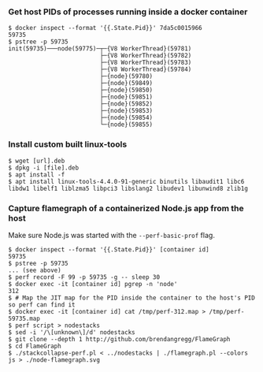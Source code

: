 ### Get host PIDs of processes running inside a docker container

```shell
$ docker inspect --format '{{.State.Pid}}' 7da5c0015966
59735
$ pstree -p 59735
init(59735)───node(59775)─┬─{V8 WorkerThread}(59781)
                          ├─{V8 WorkerThread}(59782)
                          ├─{V8 WorkerThread}(59783)
                          ├─{V8 WorkerThread}(59784)
                          ├─{node}(59780)
                          ├─{node}(59849)
                          ├─{node}(59850)
                          ├─{node}(59851)
                          ├─{node}(59852)
                          ├─{node}(59853)
                          ├─{node}(59854)
                          └─{node}(59855)
```

### Install custom built linux-tools

```
$ wget [url].deb
$ dpkg -i [file].deb
$ apt install -f
$ apt install linux-tools-4.4.0-91-generic binutils libaudit1 libc6 libdw1 libelf1 liblzma5 libpci3 libslang2 libudev1 libunwind8 zlib1g
```
### Capture flamegraph of a containerized Node.js app from the host

Make sure Node.js was started with the `--perf-basic-prof` flag.

```shell
$ docker inspect --format '{{.State.Pid}}' [container id]
59735
$ pstree -p 59735
... (see above)
$ perf record -F 99 -p 59735 -g -- sleep 30
$ docker exec -it [container id] pgrep -n 'node'
312
$ # Map the JIT map for the PID inside the container to the host's PID so perf can find it
$ docker exec -it [container id] cat /tmp/perf-312.map > /tmp/perf-59735.map
$ perf script > nodestacks
$ sed -i '/\[unknown\]/d' nodestacks
$ git clone --depth 1 http://github.com/brendangregg/FlameGraph
$ cd FlameGraph
$ ./stackcollapse-perf.pl < ../nodestacks | ./flamegraph.pl --colors js > ./node-flamegraph.svg
```
```
